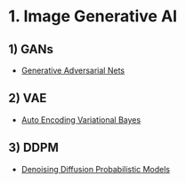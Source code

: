 # 1. Image Generative AI
## 1) GANs
- [Generative Adversarial Nets](https://github.com/KimRass/AI-Paper-Reviews/tree/main/GANs)
## 2) VAE
- [Auto Encoding Variational Bayes](https://github.com/KimRass/VAE/tree/main/papers/VAE)
## 3) DDPM
- [Denoising Diffusion Probabilistic Models](https://github.com/KimRass/DDPM/tree/main/papers/DDPM)

